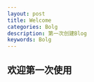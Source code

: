 ```yaml
---
layout: post
title: Welcome
categories: Bolg
description: 第一次创建Blog
keywords: Bolg
---
```

## 欢迎第一次使用